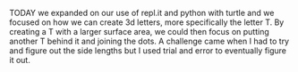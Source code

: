 TODAY we expanded on our use of repl.it and python with turtle and we focused on how we can create 3d letters, more specifically the letter T. By creating a T with a larger surface area, we could then focus on putting another T behind it and joining the dots. A challenge came when I had to try and figure out the side lengths but I used trial and error to eventually figure it out.
